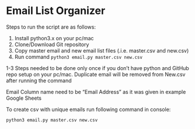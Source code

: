 # Email List Organizer

Steps to run the script are as follows:
1.	Install python3.x on your pc/mac
2.	Clone/Download Git repository
3.	Copy master email and new email list files (.i.e. master.csv and new.csv)
4.	Run command `python3 email.py master.csv new.csv`
 
1-3 Steps needed to be done only once if you don’t have python and GitHub repo setup on your pc/mac.
Duplicate email will be removed from New.csv after running the command
 
Email Column name need to be “Email Address” as it was given in example Google Sheets

To create csv with unique emails run following command in console:
```
python3 email.py master.csv new.csv
```
